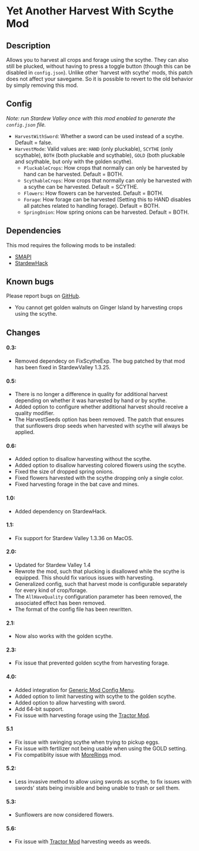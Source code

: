 # Yet Another Harvest With Scythe Mod

## Description
Allows you to harvest all crops and forage using the scythe. They can also still be plucked, without having to press a toggle button (though this can be disabled in `config.json`). Unlike other 'harvest with scythe' mods, this patch does not affect your savegame. So it is possible to revert to the old behavior by simply removing this mod.

## Config
*Note: run Stardew Valley once with this mod enabled to generate the `config.json` file.*

* `HarvestWithSword`: Whether a sword can be used instead of a scythe. Default = false.
* `HarvestMode`: Valid values are: `HAND` (only pluckable), `SCYTHE` (only scythable), `BOTH` (both pluckable and scythable), `GOLD` (both pluckable and scythable, but only with the golden scythe).
  * `PluckableCrops`: How crops that normally can only be harvested by hand can be harvested. Default = BOTH.
  * `ScythableCrops`: How crops that normally can only be harvested with a scythe can be harvested. Default = SCYTHE.
  * `Flowers`: How flowers can be harvested. Default = BOTH.
  * `Forage`:  How forage can be harvested (Setting this to HAND disables all patches related to handling forage). Default = BOTH.
  * `SpringOnion`: How spring onions can be harvested. Default = BOTH.

## Dependencies
This mod requires the following mods to be installed:

* [SMAPI](https://www.nexusmods.com/stardewvalley/mods/2400)
* [StardewHack](https://www.nexusmods.com/stardewvalley/mods/3213)

## Known bugs
Please report bugs on [GitHub](https://github.com/bcmpinc/StardewHack/issues).

* You cannot get golden walnuts on Ginger Island by harvesting crops using the scythe. 

## Changes
#### 0.3:
* Removed dependecy on FixScytheExp. The bug patched by that mod has been fixed in StardewValley 1.3.25.

#### 0.5:
* There is no longer a difference in quality for additional harvest depending on whether it was harvested by hand or by scythe.
* Added option to configure whether additional harvest should receive a quality modifier.
* The HarvestSeeds option has been removed. The patch that ensures that sunflowers drop seeds when harvested with scythe will always be applied.

#### 0.6:
* Added option to disallow harvesting without the scythe.
* Added option to disallow harvesting colored flowers using the scythe.
* Fixed the size of dropped spring onions.
* Fixed flowers harvested with the scythe dropping only a single color.
* Fixed harvesting forage in the bat cave and mines. 

#### 1.0:
* Added dependency on StardewHack.

#### 1.1:
* Fix support for Stardew Valley 1.3.36 on MacOS.

#### 2.0:
* Updated for Stardew Valley 1.4
* Rewrote the mod, such that plucking is disallowed while the scythe is equipped. This should fix various issues with harvesting.
* Generalized config, such that harvest mode is configurable separately for every kind of crop/forage.
* The `AllHaveQuality` configuration parameter has been removed, the associated effect has been removed.
* The format of the config file has been rewritten.

#### 2.1:
* Now also works with the golden scythe.

#### 2.3:
* Fix issue that prevented golden scythe from harvesting forage.

#### 4.0:
* Added integration for [Generic Mod Config Menu](https://www.nexusmods.com/stardewvalley/mods/5098).
* Added option to limit harvesting with scythe to the golden scythe.
* Added option to allow harvesting with sword.
* Add 64-bit support.
* Fix issue with harvesting forage using the [Tractor Mod](https://www.nexusmods.com/stardewvalley/mods/1401).

#### 5.1
* Fix issue with swinging scythe when trying to pickup eggs.
* Fix issue with fertilizer not being usable when using the GOLD setting.
* Fix compatiblity issue with [MoreRings](https://www.nexusmods.com/stardewvalley/mods/2054) mod.

#### 5.2:
* Less invasive method to allow using swords as scythe, to fix issues with swords' stats being invisible and being unable to trash or sell them.

#### 5.3:
* Sunflowers are now considered flowers.

#### 5.6:
* Fix issue with [Tractor Mod](https://www.nexusmods.com/stardewvalley/mods/1401) harvesting weeds as weeds.
